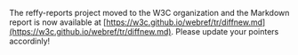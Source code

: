 The reffy-reports project moved to the W3C organization and the Markdown report is now available at [https://w3c.github.io/webref/tr/diffnew.md](https://w3c.github.io/webref/tr/diffnew.md). Please update your pointers accordinly!